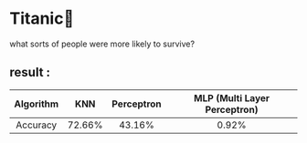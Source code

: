 # Titanic🚢
what sorts of people were more likely to survive?
## result :
| Algorithm | KNN   | Perceptron | MLP (Multi Layer Perceptron)|
| :---:     |:---:  |      :---: | :---:|
| Accuracy  |72.66% |43.16%      | 0.92%|
